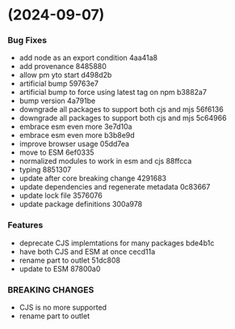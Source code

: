 #  (2024-09-07)


### Bug Fixes

* add node as an export condition 4aa41a8
* add provenance 8485880
* allow pm yto start d498d2b
* artificial bump 59763e7
* artificial bump to force using latest tag on npm b3882a7
* bump version 4a791be
* downgrade all packages to support both cjs and mjs 56f6136
* downgrade all packages to support both cjs and mjs 5c64966
* embrace esm even more 3e7d10a
* embrace esm even more b3b8e9d
* improve browser usage 05dd7ea
* move to ESM 6ef0335
* normalized modules to work in esm and cjs 88ffcca
* typing 8851307
* update after core breaking change 4291683
* update dependencies and regenerate metadata 0c83667
* update lock file 3576076
* update package definitions 300a978


### Features

* deprecate CJS implemtations for many packages bde4b1c
* have both CJS and ESM at once cecd11a
* rename part to outlet 51dc808
* update to ESM 87800a0


### BREAKING CHANGES

* CJS is no more supported
* rename part to outlet



